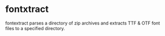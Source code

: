 fontxtract
==========

fontextract parses a directory of zip archives and extracts TTF &amp; OTF font files to a specified directory.
